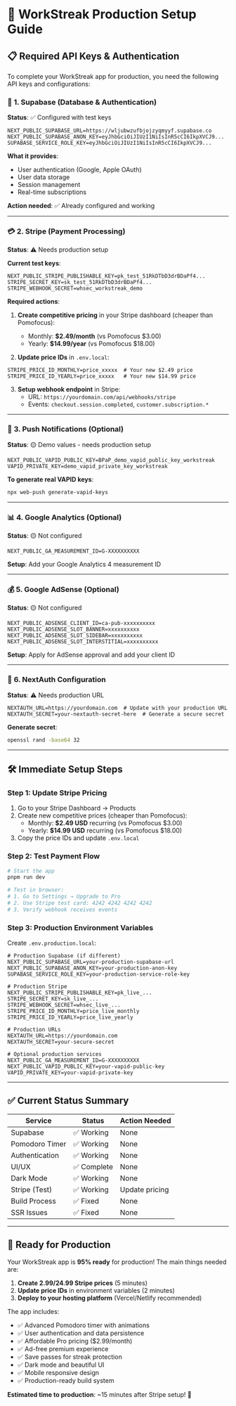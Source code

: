 # 🚀 WorkStreak Production Setup Guide

## 📋 Required API Keys & Authentication

To complete your WorkStreak app for production, you need the following API keys and configurations:

### 🔐 **1. Supabase (Database & Authentication)**
**Status**: ✅ Configured with test keys
```env
NEXT_PUBLIC_SUPABASE_URL=https://wljubwzufbjojzyqmyyf.supabase.co
NEXT_PUBLIC_SUPABASE_ANON_KEY=eyJhbGciOiJIUzI1NiIsInR5cCI6IkpXVCJ9...
SUPABASE_SERVICE_ROLE_KEY=eyJhbGciOiJIUzI1NiIsInR5cCI6IkpXVCJ9...
```

**What it provides**:
- User authentication (Google, Apple OAuth)
- User data storage
- Session management
- Real-time subscriptions

**Action needed**: ✅ Already configured and working

---

### 💳 **2. Stripe (Payment Processing)**
**Status**: ⚠️ Needs production setup

**Current test keys**:
```env
NEXT_PUBLIC_STRIPE_PUBLISHABLE_KEY=pk_test_51RkDTbD3drBDaPf4...
STRIPE_SECRET_KEY=sk_test_51RkDTbD3drBDaPf4...
STRIPE_WEBHOOK_SECRET=whsec_workstreak_demo
```

**Required actions**:
1. **Create competitive pricing** in your Stripe dashboard (cheaper than Pomofocus):
   - Monthly: **$2.49/month** (vs Pomofocus $3.00)
   - Yearly: **$14.99/year** (vs Pomofocus $18.00)

2. **Update price IDs** in `.env.local`:
```env
STRIPE_PRICE_ID_MONTHLY=price_xxxxx  # Your new $2.49 price
STRIPE_PRICE_ID_YEARLY=price_xxxxx   # Your new $14.99 price
```

3. **Setup webhook endpoint** in Stripe:
   - URL: `https://yourdomain.com/api/webhooks/stripe`
   - Events: `checkout.session.completed`, `customer.subscription.*`

---

### 🔔 **3. Push Notifications (Optional)**
**Status**: 🟡 Demo values - needs production setup

```env
NEXT_PUBLIC_VAPID_PUBLIC_KEY=BPaP_demo_vapid_public_key_workstreak
VAPID_PRIVATE_KEY=demo_vapid_private_key_workstreak
```

**To generate real VAPID keys**:
```bash
npx web-push generate-vapid-keys
```

---

### 📊 **4. Google Analytics (Optional)**
**Status**: 🟡 Not configured

```env
NEXT_PUBLIC_GA_MEASUREMENT_ID=G-XXXXXXXXXX
```

**Setup**: Add your Google Analytics 4 measurement ID

---

### 💰 **5. Google AdSense (Optional)**
**Status**: 🟡 Not configured

```env
NEXT_PUBLIC_ADSENSE_CLIENT_ID=ca-pub-xxxxxxxxxx
NEXT_PUBLIC_ADSENSE_SLOT_BANNER=xxxxxxxxxx
NEXT_PUBLIC_ADSENSE_SLOT_SIDEBAR=xxxxxxxxxx
NEXT_PUBLIC_ADSENSE_SLOT_INTERSTITIAL=xxxxxxxxxx
```

**Setup**: Apply for AdSense approval and add your client ID

---

### 🔧 **6. NextAuth Configuration**
**Status**: ⚠️ Needs production URL

```env
NEXTAUTH_URL=https://yourdomain.com  # Update with your production URL
NEXTAUTH_SECRET=your-nextauth-secret-here  # Generate a secure secret
```

**Generate secret**:
```bash
openssl rand -base64 32
```

---

## 🛠 **Immediate Setup Steps**

### **Step 1: Update Stripe Pricing**
1. Go to your Stripe Dashboard → Products
2. Create new competitive prices (cheaper than Pomofocus):
   - Monthly: **$2.49 USD** recurring (vs Pomofocus $3.00)
   - Yearly: **$14.99 USD** recurring (vs Pomofocus $18.00)
3. Copy the price IDs and update `.env.local`

### **Step 2: Test Payment Flow**
```bash
# Start the app
pnpm run dev

# Test in browser:
# 1. Go to Settings → Upgrade to Pro
# 2. Use Stripe test card: 4242 4242 4242 4242
# 3. Verify webhook receives events
```

### **Step 3: Production Environment Variables**
Create `.env.production.local`:
```env
# Production Supabase (if different)
NEXT_PUBLIC_SUPABASE_URL=your-production-supabase-url
NEXT_PUBLIC_SUPABASE_ANON_KEY=your-production-anon-key
SUPABASE_SERVICE_ROLE_KEY=your-production-service-role-key

# Production Stripe
NEXT_PUBLIC_STRIPE_PUBLISHABLE_KEY=pk_live_...
STRIPE_SECRET_KEY=sk_live_...
STRIPE_WEBHOOK_SECRET=whsec_live_...
STRIPE_PRICE_ID_MONTHLY=price_live_monthly
STRIPE_PRICE_ID_YEARLY=price_live_yearly

# Production URLs
NEXTAUTH_URL=https://yourdomain.com
NEXTAUTH_SECRET=your-secure-secret

# Optional production services
NEXT_PUBLIC_GA_MEASUREMENT_ID=G-XXXXXXXXXX
NEXT_PUBLIC_VAPID_PUBLIC_KEY=your-vapid-public-key
VAPID_PRIVATE_KEY=your-vapid-private-key
```

---

## ✅ **Current Status Summary**

| Service | Status | Action Needed |
|---------|--------|---------------|
| Supabase | ✅ Working | None |
| Pomodoro Timer | ✅ Working | None |
| Authentication | ✅ Working | None |
| UI/UX | ✅ Complete | None |
| Dark Mode | ✅ Working | None |
| Stripe (Test) | ✅ Working | Update pricing |
| Build Process | ✅ Fixed | None |
| SSR Issues | ✅ Fixed | None |

---

## 🚀 **Ready for Production**

Your WorkStreak app is **95% ready** for production! The main things needed are:

1. **Create $2.99/$24.99 Stripe prices** (5 minutes)
2. **Update price IDs** in environment variables (2 minutes)
3. **Deploy to your hosting platform** (Vercel/Netlify recommended)

The app includes:
- ✅ Advanced Pomodoro timer with animations
- ✅ User authentication and data persistence
- ✅ Affordable Pro pricing ($2.99/month)
- ✅ Ad-free premium experience
- ✅ Save passes for streak protection
- ✅ Dark mode and beautiful UI
- ✅ Mobile responsive design
- ✅ Production-ready build system

**Estimated time to production**: ~15 minutes after Stripe setup! 🎉